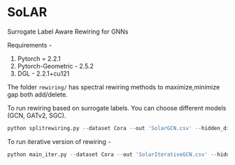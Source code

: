 # SoLAR
Surrogate Label Aware Rewiring for GNNs

Requirements - 

1. Pytorch = 2.2.1
2. Pytorch-Geometric - 2.5.2
3. DGL - 2.2.1+cu121

The folder ``rewiring/`` has spectral rewiring methods to maximize,minimize gap both add/delete.


To run rewiring based on surrogate labels. You can choose different models (GCN, GATv2, SGC).

```Python
python splitrewiring.py --dataset Cora --out 'SolarGCN.csv' --hidden_dimension 32 --LR 0.01 --max_iters_delete 1500
```

To run iterative version of rewiring -

```Python
python main_iter.py --dataset Cora --out 'SolarIterativeGCN.csv' --hidden_dimension 32 --LR 0.01 --max_iters_delete 1500 --train_iters 1
```

